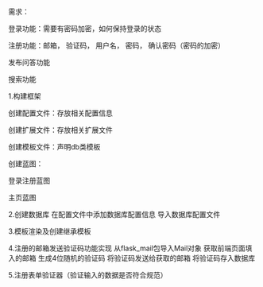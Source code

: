 需求：

登录功能：需要有密码加密，如何保持登录的状态

注册功能：邮箱， 验证码， 用户名， 密码， 确认密码（密码的加密）

发布问答功能

搜索功能



1.构建框架

创建配置文件：存放相关配置信息 

创建扩展文件：存放相关扩展文件

创建模板文件：声明db类模板

创建蓝图：

登录注册蓝图

主页蓝图



2.创建数据库
在配置文件中添加数据库配置信息
导入数据库配置文件



3.模板渲染及创建继承模板



4.注册的邮箱发送验证码功能实现
从flask_mail包导入Mail对象
获取前端页面填入的邮箱
生成4位随机的验证码
将验证码发送给获取的邮箱
将验证码存入数据库

5.注册表单验证器（验证输入的数据是否符合规范）





